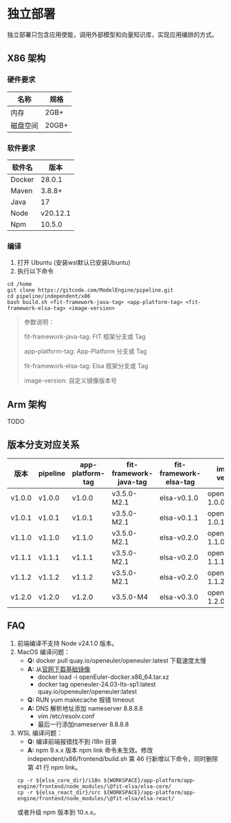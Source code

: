 # 独立部署

独立部署只包含应用使能，调用外部模型和向量知识库，实现应用编排的方式。

## X86 架构

### 硬件要求

| 名称   | 规格    |
|------|-------|
| 内存   | 2GB+  |
| 磁盘空间 | 20GB+ |

### 软件要求

| 软件名    | 版本       |
|--------|----------|
| Docker | 28.0.1   |
| Maven  | 3.8.8+   |
| Java   | 17       |
| Node   | v20.12.1 |
| Npm    | 10.5.0   |

### 编译

1. 打开 Ubuntu (安装wsl默认已安装Ubuntu)
2. 执行以下命令

```shell
cd /home
git clone https://gitcode.com/ModelEngine/pipeline.git
cd pipeline/independent/x86
bash build.sh <fit-framework-java-tag> <app-platform-tag> <fit-framework-elsa-tag> <image-version>
```
> 参数说明：
> 
> fit-framework-java-tag: FIT 框架分支或 Tag
> 
> app-platform-tag: App-Platform 分支或 Tag
> 
> fit-framework-elsa-tag: Elsa 框架分支或 Tag
> 
> image-version: 自定义镜像版本号

## Arm 架构

TODO

## 版本分支对应关系

| 版本     | pipeline | app-platform-tag | fit-framework-java-tag | fit-framework-elsa-tag | image-version    |
|--------|----------|------------------|------------------------|------------------------|------------------|
| v1.0.0 | v1.0.0   | v1.0.0           | v3.5.0-M2.1            | elsa-v0.1.0            | opensource-1.0.0 |
| v1.0.1 | v1.0.1   | v1.0.1           | v3.5.0-M2.1            | elsa-v0.1.1            | opensource-1.0.1 |
| v1.1.0 | v1.1.0   | v1.1.0           | v3.5.0-M2.1            | elsa-v0.2.0            | opensource-1.1.0 |
| v1.1.1 | v1.1.1   | v1.1.1           | v3.5.0-M2.1            | elsa-v0.2.0            | opensource-1.1.1 |
| v1.1.2 | v1.1.2   | v1.1.2           | v3.5.0-M2.1            | elsa-v0.2.0            | opensource-1.1.2 |
| v1.2.0 | v1.2.0   | v1.2.0           | v3.5.0-M4              | elsa-v0.3.0            | opensource-1.2.0 |

## FAQ

1. 前端编译不支持 Node v24.1.0 版本。
2. MacOS 编译问题：
   - **Q:** docker pull quay.io/openeuler/openeuler:latest 下载速度太慢
   - **A:** 从[官网下载基础镜像](https://dl-cdn.openeuler.openatom.cn/openEuler-24.03-LTS-SP1/docker_img/x86_64/openEuler-docker.x86_64.tar.xz)
     - docker load -i openEuler-docker.x86_64.tar.xz
     - docker tag openeuler-24.03-lts-sp1:latest quay.io/openeuler/openeuler:latest
   - **Q:** RUN yum makecache 报错 timeout
   - **A:** DNS 解析地址添加 nameserver 8.8.8.8 
     - vim /etc/resolv.conf
     - 最后一行添加nameserver 8.8.8.8
3. WSL 编译问题：
   - **Q:** 编译前端报错找不到 i18n 目录
   - **A:** npm 9.x.x 版本 npm link 命令未生效。修改 independent/x86/frontend/build.sh 第 46 行新增以下命令，同时删除第 41 行 npm link。
    ```shell
    cp -r ${elsa_core_dir}/i18n ${WORKSPACE}/app-platform/app-engine/frontend/node_modules/\@fit-elsa/elsa-core/
    cp -r ${elsa_react_dir}/src ${WORKSPACE}/app-platform/app-engine/frontend/node_modules/\@fit-elsa/elsa-react/
    ```
    或者升级 npm 版本到 10.x.x。